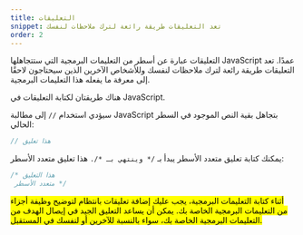 ```yaml
---
title: التعليقات
snippet: تعد التعليقات طريقة رائعة لترك ملاحظات لنفسك
order: 2
---
```


التعليقات عبارة عن أسطر من التعليمات البرمجية التي ستتجاهلها JavaScript عمدًا.
تعد التعليقات طريقة رائعة لترك ملاحظات لنفسك وللأشخاص الآخرين الذين سيحتاجون
لاحقًا إلى معرفة ما يفعله هذا التعليمات البرمجية.

هناك طريقتان لكتابة التعليقات في JavaScript.

سيؤدي استخدام `//` إلى مطالبة JavaScript بتجاهل بقية النص الموجود في السطر
الحالي:

```js
// هذا تعليق
```

يمكنك كتابة تعليق متعدد الأسطر يبدأ بـ `/* وينتهي بـ */.` هذا تعليق متعدد
الأسطر:

```js
/* هذا التعليق
 متعدد الأسطر */
```

<mark>
أثناء كتابة التعليمات البرمجية، يجب عليك إضافة تعليقات بانتظام لتوضيح وظيفة
أجزاء من التعليمات البرمجية الخاصة بك. يمكن أن يساعد التعليق الجيد في إيصال
الهدف من التعليمات البرمجية الخاصة بك، سواء بالنسبة للآخرين أو لنفسك في
المستقبل.
</mark>
